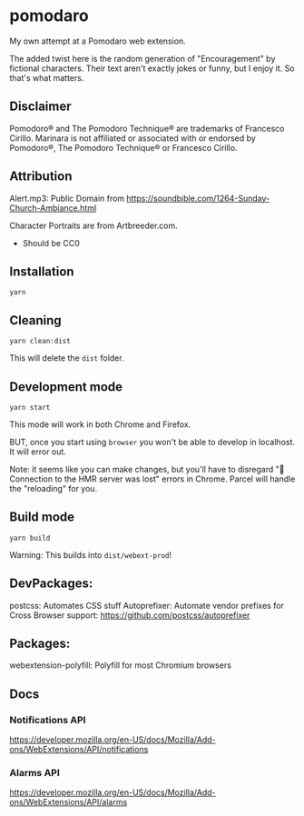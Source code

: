 # pomodaro
My own attempt at a Pomodaro web extension.

The added twist here is the random generation of "Encouragement" by fictional characters.
Their text aren't exactly jokes or funny, but I enjoy it. So that's what matters.

## Disclaimer
Pomodoro® and The Pomodoro Technique® are trademarks of Francesco Cirillo. Marinara is not affiliated or associated with or endorsed by Pomodoro®, The Pomodoro Technique® or Francesco Cirillo.

## Attribution
Alert.mp3: Public Domain from https://soundbible.com/1264-Sunday-Church-Ambiance.html

Character Portraits are from Artbreeder.com.
- Should be CC0

## Installation

```
yarn
```

## Cleaning

```
yarn clean:dist
```

This will delete the `dist` folder.


## Development mode

```
yarn start
```

This mode will work in both Chrome and Firefox. 

BUT, once you start using `browser` you won't be able to develop in localhost. It will error out. 

Note: it seems like you can make changes, but you'll have to disregard "🚨 Connection to the HMR server was lost" errors in Chrome. Parcel will handle the "reloading" for you.

## Build mode

```
yarn build
```

Warning: This builds into `dist/webext-prod`!

## DevPackages:
postcss: Automates CSS stuff
Autoprefixer: Automate vendor prefixes for Cross Browser support: https://github.com/postcss/autoprefixer 

## Packages:
webextension-polyfill: Polyfill for most Chromium browsers


## Docs

### Notifications API
https://developer.mozilla.org/en-US/docs/Mozilla/Add-ons/WebExtensions/API/notifications

### Alarms API
https://developer.mozilla.org/en-US/docs/Mozilla/Add-ons/WebExtensions/API/alarms
